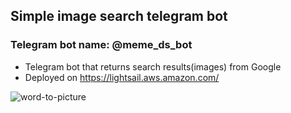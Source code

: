 ## Simple image search telegram bot
### Telegram bot name: @meme_ds_bot
- Telegram bot that returns search results(images) from Google
- Deployed on https://lightsail.aws.amazon.com/

![word-to-picture](https://user-images.githubusercontent.com/88561819/138865431-e009786b-4cca-4acb-8808-5a8bbc4dfa46.jpg)
